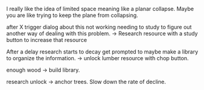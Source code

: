 I really like the idea of limited space meaning like a planar collapse.
Maybe you are like trying to keep the plane from collapsing.

after X trigger dialog about this not working needing to study to figure
out another way of dealing with this problem. -> Research resource with a
study  button to increase that resource

After a delay research starts to decay get prompted to maybe make a library
to organize the information. -> unlock lumber resource with chop button.

enough wood -> build library. 

research unlock -> anchor trees. Slow down the rate of decline.
